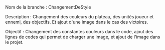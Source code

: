 Nom de la branche : ChangementDeStyle

Description : 
Changement des couleurs du plateau, des unités joueur et ennemi, des objectifs. Et ajout d'une image dans le cas des victoires.

Objectif :
Changement des constantes couleurs dans le code, ajout des lignes de codes qui permet de charger une image, et ajout de l'image dans le projet.
